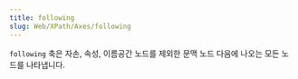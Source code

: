 ```yaml
---
title: following
slug: Web/XPath/Axes/following
---
```


`following` 축은 자손, 속성, 이름공간 노드를 제외한 문맥 노드 다음에 나오는 모든 노드를 나타냅니다.
